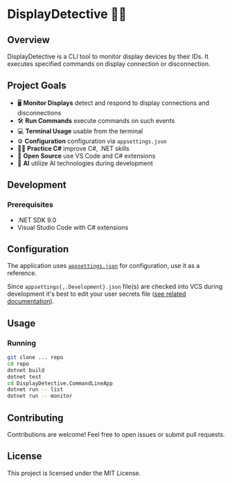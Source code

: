# DisplayDetective 🕵️‍♂️

## Overview

DisplayDetective is a CLI tool to monitor display devices by their IDs. It executes specified commands on display connection or disconnection.

## Project Goals

- 🖥️ **Monitor Displays** detect and respond to display connections and disconnections
- 🛠️ **Run Commands** execute commands on such events
- 💻 **Terminal Usage** usable from the terminal
- ⚙️ **Configuration** configuration via `appsettings.json`
- 🧑‍💻 **Practice C#** improve C#, .NET skills
- 🔧 **Open Source** use VS Code and C# extensions
- 🤖 **AI** utilize AI technologies during development

## Development

### Prerequisites

- .NET SDK 9.0
- Visual Studio Code with C# extensions

## Configuration

The application uses [`appsettings.json`](appsettings.json) for configuration, use it as a reference.

Since `appsettings{,.Development}.json` file(s) are checked into VCS during development
it's best to edit your user secrets file ([see related documentation](https://learn.microsoft.com/en-us/aspnet/core/security/app-secrets)).

## Usage

### Running

```sh
git clone ... repo
cd repo
dotnet build
dotnet test
cd DisplayDetective.CommandLineApp
dotnet run -- list
dotnet run -- monitor
```

## Contributing

Contributions are welcome! Feel free to open issues or submit pull requests.

## License

This project is licensed under the MIT License.